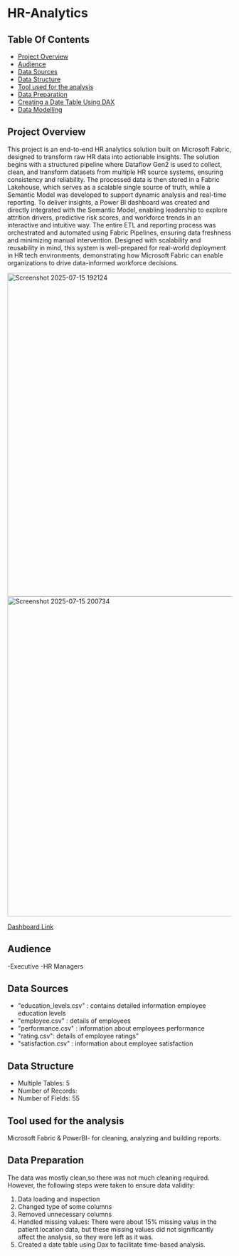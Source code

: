 # HR-Analytics


## Table Of Contents

- [Project Overview](#project-overview)
- [Audience](#audience)
- [Data Sources](#data-sources)
- [Data Structure](#data-structure)
- [Tool used for the analysis](#tool-used-for-the-analysis)
- [Data Preparation](#data-preparation)
- [Creating a Date Table Using DAX](#creating-a-date-table-using-dax)
- [Data Modelling](#data-modelling)

 
## Project Overview 

This project is an end-to-end HR analytics solution built on Microsoft Fabric, designed to transform raw HR data into actionable insights. The solution begins with a structured pipeline where Dataflow Gen2 is used to collect, clean, and transform datasets from multiple HR source systems, ensuring consistency and reliability. The processed data is then stored in a Fabric Lakehouse, which serves as a scalable single source of truth, while a Semantic Model was developed to support dynamic analysis and real-time reporting. To deliver insights, a Power BI dashboard was created and directly integrated with the Semantic Model, enabling leadership to explore attrition drivers, predictive risk scores, and workforce trends in an interactive and intuitive way. The entire ETL and reporting process was orchestrated and automated using Fabric Pipelines, ensuring data freshness and minimizing manual intervention. Designed with scalability and reusability in mind, this system is well-prepared for real-world deployment in HR tech environments, demonstrating how Microsoft Fabric can enable organizations to drive data-informed workforce decisions.


<img width="1351" height="726" alt="Screenshot 2025-07-15 192124" src="https://github.com/user-attachments/assets/48b1caa2-94a9-47ba-9f50-c9cadad336d1" />

<img width="1335" height="718" alt="Screenshot 2025-07-15 200734" src="https://github.com/user-attachments/assets/e2c36120-caee-4c53-9a22-23d85c48aae6" />

[Dashboard Link](https://app.fabric.microsoft.com/links/-x1TUBp104?ctid=6d461a65-c4ee-4ee1-a98c-4188e8a1219d&pbi_source=linkShare)

## Audience 

-Executive
-HR Managers

## Data Sources 

- "education_levels.csv" : contains detailed information employee education levels 
- "employee.csv" : details of employees
- "performance.csv" : information about employees performance
- "rating.csv": details of employee ratings"
- "satisfaction.csv" : information about employee satisfaction

## Data Structure
- Multiple Tables: 5
- Number of Records: 
- Number of Fields: 55
  
## Tool used for the analysis 
Microsoft  Fabric & PowerBI- for cleaning, analyzing and building reports. 

## Data Preparation 

The data was mostly clean,so there was not much cleaning required. However, the following steps were taken to ensure data validity:
1. Data loading and inspection
2. Changed type of some columns
3. Removed unnecessary columns
4. Handled missing values: There were about 15% missing valus in the patient location data, but these missing values did not significantly affect the analysis, so they were left as it was.
5. Created a date table using Dax to facilitate time-based analysis.

